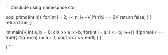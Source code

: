 ´´´
#include <iostream>
using namespace std;

bool primo(int n){
    for(int i = 2; i < n; i++){
        if(n%i == 0){
            return false;
        }
    }
    return true;
}


int main(){
    int a, b = 0;
    cin >> a >> b;
    for(int i = a; i <= b; i++){
        if(primo(i) == true){
            if(a == b) i = a + 1;
            cout << i << endl;
        }
    }
    
}
´´´
